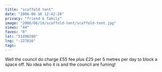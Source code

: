 ```yaml
---
title: "scaffold tent"
date: "2006-06-16 12:42:28"
privacy: "friend & family"
image: "2006/06/16/scaffold-tent/scaffold-tent.jpg"
views: "44"
faves: "0"
lat: "51496280"
lng: "-227816"
tags:
---
```

Well the council do charge £55 fee plus £25 per 5 metres per day to block a
space off. No idea who it is and the council are fuming!
